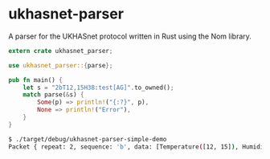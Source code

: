 # ukhasnet-parser

A parser for the UKHASnet protocol written in Rust using the Nom library.

```rust
extern crate ukhasnet_parser;

use ukhasnet_parser::{parse};

pub fn main() {
    let s = "2bT12,15H38:test[AG]".to_owned();
    match parse(&s) {
        Some(p) => println!("{:?}", p),
        None => println!("Error"),
    }
}
```

```sh
$ ./target/debug/ukhasnet-parser-simple-demo
Packet { repeat: 2, sequence: 'b', data: [Temperature([12, 15]), Humidity([38])], comment: Some("test"), path: ["AG"] }
```
